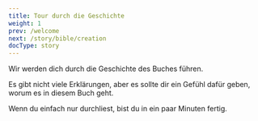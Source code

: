 ```yaml
---
title: Tour durch die Geschichte
weight: 1
prev: /welcome
next: /story/bible/creation
docType: story
---
```



Wir werden dich durch die Geschichte des Buches führen.

Es gibt nicht viele Erklärungen, aber es sollte dir ein Gefühl dafür geben, worum es in diesem Buch geht.

Wenn du einfach nur durchliest, bist du in ein paar Minuten fertig.